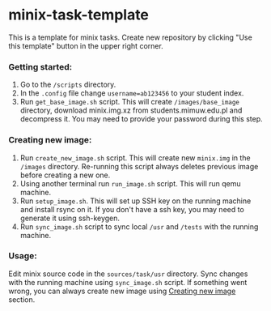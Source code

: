 # minix-task-template

This is a template for minix tasks. Create new repository by clicking "Use this template" button in the upper right corner.

### Getting started:
1. Go to the `/scripts` directory.
1. In the `.config` file change `username=ab123456` to your student index.
1. Run `get_base_image.sh` script. This will create `/images/base_image` directory, download minix.img.xz from students.mimuw.edu.pl and decompress it.
You may need to provide your password during this step.

### Creating new image:
1. Run `create_new_image.sh` script. This will create new `minix.img` in the `/images` directory. 
Re-running this script always deletes previous image before creating a new one.
1. Using another terminal run `run_image.sh` script. This will run qemu machine.
1. Run `setup_image.sh`. This will set up SSH key on the running machine and install rsync on it. 
If you don't have a ssh key, you may need to generate it using ssh-keygen.
1. Run `sync_image.sh` script to sync local `/usr` and `/tests` with the running machine.

### Usage:
Edit minix source code in the `sources/task/usr` directory. Sync changes with the running machine using `sync_image.sh` script.
If something went wrong, you can always create new image using [Creating new image](###creating-new-image) section. 
